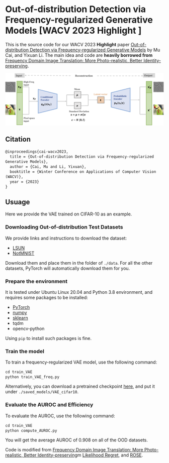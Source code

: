 # Out-of-distribution Detection via Frequency-regularized Generative Models [WACV 2023 **Highlight** ]

This is the source code for our WACV 2023 **Highlight** paper [Out-of-distribution Detection via Frequency-regularized Generative Models](https://arxiv.org/abs/2208.09083)
by Mu Cai, and Yixuan Li. The main idea and code are **heavily borrowed from** [Frequency Domain Image Translation: More Photo-realistic, Better Identity-preserving](https://github.com/mu-cai/frequency-domain-image-translation/). 

<div align="center">
  <img src="figure/concept.png" width="640">
</div>



## Citation
```
@inproceedings{cai-wacv2023,
  title = {Out-of-distribution Detection via Frequency-regularized Generative Models},
  author = {Cai, Mu and Li, Yixuan},
  booktitle = {Winter Conference on Applications of Computer Vision (WACV)},
  year = {2023}
}
```



## Usuage

Here we provide the VAE trained on CIFAR-10 as an example. 

###  Downloading Out-of-distribution Test Datasets

We provide links and instructions to download the dataset:

* [LSUN](https://www.dropbox.com/s/moqh2wh8696c3yl/LSUN_resize.tar.gz)
* [NotMNIST](https://www.kaggle.com/trolleyproblem/notmnist-small)

Download them and place them in the folder of `./data`.
For all the other datasets, PyTorch will automatically download them for you.


###  Prepare the environment

It is tested under Ubuntu Linux 20.04 and Python 3.8 environment, and requires some packages to be installed:

* [PyTorch](https://pytorch.org/)
* [numpy](http://www.numpy.org/)
* [sklearn](https://scikit-learn.org/stable/)
* tqdm
* opencv-python

Using ``pip`` to install such packages is fine. 


### Train the model

To train a frequency-regularized VAE model, use the following command:


```
cd train_VAE
python train_VAE_freq.py
```


Alternatively, you can download a pretrained checkpoint [here](https://drive.google.com/file/d/1e-dG-s6zdIdg3xlXtj7pcTyFbFg9G5U2/view?usp=share_link), and put it under ``./saved_models/VAE_cifar10``.




### Evaluate the AUROC and Efficiency


To evaluate the AUROC, use the following command:

```
cd train_VAE
python compute_AUROC.py
```

You will get the average AUROC of 0.908 on all of the OOD datasets.



Code is modified from [Frequency Domain Image Translation: More Photo-realistic, Better Identity-preserving](https://github.com/mu-cai/frequency-domain-image-translation/)m [Likelihood Regret](https://github.com/XavierXiao/Likelihood-Regret), and
[ROSE](https://github.com/shinypond/ood_detection).













